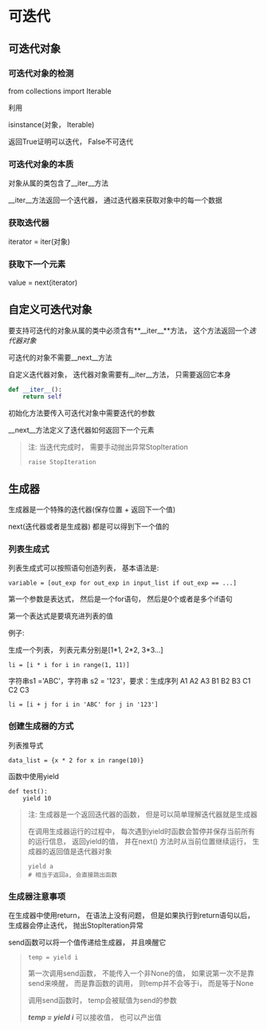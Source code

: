 # 可迭代

## 可迭代对象

### 可迭代对象的检测

from collections import Iterable



利用

isinstance(对象， Iterable)

返回True证明可以迭代， False不可迭代



### 可迭代对象的本质

对象从属的类包含了\_\_iter__方法

\_\_iter__方法返回一个迭代器， 通过迭代器来获取对象中的每一个数据



### 获取迭代器

iterator = iter(对象)



### 获取下一个元素

value = next(iterator)



## 自定义可迭代对象

要支持可迭代的对象从属的类中必须含有**\_\_iter__**方法， 这个方法返回一个*迭代器对象*

可迭代的对象不需要\_\_next__方法



自定义迭代器对象， 迭代器对象需要有\_\_iter__方法， 只需要返回它本身

```python
def __iter__():
	return self
```



初始化方法要传入可迭代对象中需要迭代的参数

\_\_next__方法定义了迭代器如何返回下一个元素

>注: 当迭代完成时， 需要手动抛出异常StopIteration
>
>```
>raise StopIteration
>```

## 生成器

生成器是一个特殊的迭代器(保存位置 + 返回下一个值)

next(迭代器或者是生成器) 都是可以得到下一个值的



### 列表生成式

列表生成式可以按照语句创造列表， 基本语法是:

```
variable = [out_exp for out_exp in input_list if out_exp == ...]
```

第一个参数是表达式， 然后是一个for语句， 然后是0个或者是多个if语句

第一个表达式是要填充进列表的值



例子:

生成一个列表， 列表元素分别是[1\*1, 2\*2, 3*3...]

```
li = [i * i for i in range(1, 11)]
```



字符串s1 ='ABC'，字符串 s2 = '123'，要求：生成序列 A1 A2 A3 B1 B2 B3 C1 C2 C3

```
li = [i + j for i in 'ABC' for j in '123']
```



### 创建生成器的方式

列表推导式

```
data_list = {x * 2 for x in range(10)}
```



函数中使用yield

```
def test():
	yield 10
```

>注: 生成器是一个返回迭代器的函数， 但是可以简单理解迭代器就是生成器
>
>在调用生成器运行的过程中， 每次遇到yield时函数会暂停并保存当前所有的运行信息， 返回yield的值， 并在next() 方法时从当前位置继续运行， 生成器的返回值是迭代器对象
>
>```
>yield a
># 相当于返回a, 会直接跳出函数
>```



### 生成器注意事项

在生成器中使用return， 在语法上没有问题， 但是如果执行到return语句以后， 生成器会停止迭代， 抛出StopIteration异常



send函数可以将一个值传递给生成器， 并且唤醒它

>```
>temp = yield i
>```
>
>第一次调用send函数， 不能传入一个非None的值， 如果说第一次不是靠send来唤醒， 而是靠函数的调用， 则temp并不会等于i， 而是等于None
>
> 
>
>调用send函数时， temp会被赋值为send的参数
>
>***temp = yield i*** 可以接收值， 也可以产出值

